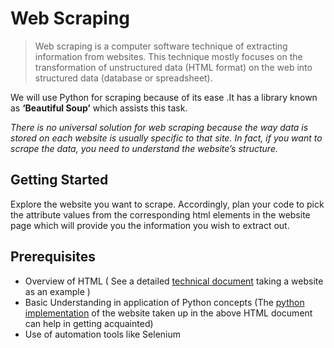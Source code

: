 

# Web Scraping


> Web scraping is a computer software technique of extracting information from websites. This technique mostly focuses on the transformation of unstructured data (HTML format) on the web into structured data (database or spreadsheet).

We will use Python for scraping because of its ease .It has a library known as **‘Beautiful Soup’** which assists this task.



*There is no universal solution for web scraping because the way data is stored on each website is usually specific to that site. In fact, if you want to scrape the data, you need to understand the website’s structure.*


## Getting Started

Explore the website you want to scrape.
Accordingly, plan your code to pick the attribute values from the corresponding html elements in the website page which will provide you the information you wish to extract out.


## Prerequisites

- Overview of HTML   ( See a detailed [technical document](https://docs.google.com/document/d/1oIlcQyOpI1HMYOcan4MxPmSxGh2vj6cRAOJFQoYZGMw/edit?usp=sharing) taking a website as an example )
- Basic Understanding in application of Python concepts  (The [python implementation](Spareshub/spareshubbrands.py) of the website taken up in the above HTML document can help in getting acquainted)
- Use of automation tools like Selenium
